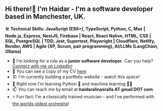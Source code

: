 ## Hi there!👋 I'm Haidar - I'm a software developer based in Manchester, UK.

🛠️ **Technical Skills: JavaScript (ES6+), TypeScript, Python, C, Max | Node.js, Express, NestJS, Firebase | React, React Native, HTML, CSS | SQL, PostgreSQL | TDD, Jest, Supertest, Playwright | Cloudflare, Netlify, Render, AWS | Agile (XP, Scrum, pair programming), AI/LLMs (LangChain, Ollama)**

- 🔭 I’m looking for a role as a **junior software developer**. Can you help? [Connect with me on LinkedIn!](https://www.linkedin.com/in/haidarnasralla/)
- 📜 You can see a copy of my CV [here](https://drive.google.com/file/d/11cpukNMX5uFpkVCFuStzAJyTFS30TK49/view?usp=drive_link)  
- 🏗️ I'm currently building a portfolio website - watch this space!
- 🌱 Right now I’m learning Python 🐍 and machine learning 🤖🧠
- 📫 You can reach me by email at **haidaralinasralla AT gmail DOT com**
- ⚡ Fun fact: I'm a classically trained musician - and I've performed with [the worlds oldest orchestra](https://www.operan.se/en/about-the-opera/royal-swedish-orchestra/)!
